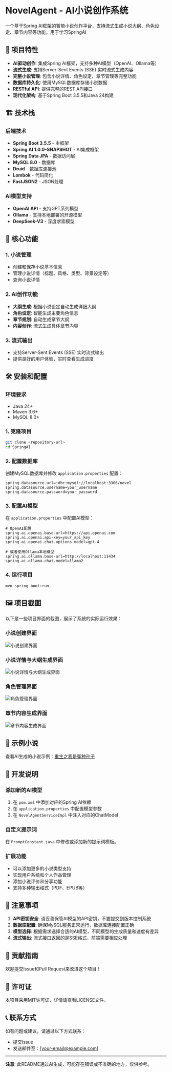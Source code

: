 
# NovelAgent - AI小说创作系统

一个基于Spring AI框架的智能小说创作平台，支持流式生成小说大纲、角色设定、章节内容等功能。用于学习SpringAI

## 🚀 项目特性

- **AI驱动创作**: 集成Spring AI框架，支持多种AI模型（OpenAI、Ollama等）
- **流式生成**: 支持Server-Sent Events (SSE) 实时流式生成内容
- **完整小说管理**: 包含小说详情、角色设定、章节管理等完整功能
- **数据库持久化**: 使用MySQL数据库存储小说数据
- **RESTful API**: 提供完整的REST API接口
- **现代化架构**: 基于Spring Boot 3.5.5和Java 24构建

## 🏗️ 技术栈

### 后端技术
- **Spring Boot 3.5.5** - 主框架
- **Spring AI 1.0.0-SNAPSHOT** - AI集成框架
- **Spring Data JPA** - 数据访问层
- **MySQL 8.0** - 数据库
- **Druid** - 数据库连接池
- **Lombok** - 代码简化
- **FastJSON2** - JSON处理

### AI模型支持
- **OpenAI API** - 支持GPT系列模型
- **Ollama** - 支持本地部署的开源模型
- **DeepSeek-V3** - 深度求索模型


## 🎯 核心功能

### 1. 小说管理
- 创建和保存小说基本信息
- 管理小说详情（标题、风格、类型、背景设定等）
- 查询小说详情

### 2. AI创作功能
- **大纲生成**: 根据小说设定自动生成详细大纲
- **角色设定**: 智能生成主要角色信息
- **章节规划**: 自动生成章节大纲
- **内容创作**: 流式生成具体章节内容

### 3. 流式输出
- 支持Server-Sent Events (SSE) 实时流式输出
- 提供良好的用户体验，实时查看生成进度

## 🛠️ 安装和配置

### 环境要求
- Java 24+
- Maven 3.6+
- MySQL 8.0+

### 1. 克隆项目
```bash
git clone <repository-url>
cd SpringAI
```

### 2. 配置数据库
创建MySQL数据库并修改 `application.properties` 配置：

```properties
spring.datasource.url=jdbc:mysql://localhost:3306/novel
spring.datasource.username=your_username
spring.datasource.password=your_password
```

### 3. 配置AI模型
在 `application.properties` 中配置AI模型：

```properties
# OpenAI配置
spring.ai.openai.base-url=https://api.openai.com
spring.ai.openai.api-key=your_api_key
spring.ai.openai.chat.options.model=gpt-4

# 或者使用Ollama本地模型
spring.ai.ollama.base-url=http://localhost:11434
spring.ai.ollama.chat.model=llama2
```

### 4. 运行项目
```bash
mvn spring-boot:run
```

## 🖼️ 项目截图

以下是一些项目界面的截图，展示了系统的实际运行效果：

### 小说创建界面
![小说创建界面](doc/Snipaste_2025-09-17_02-50-10.png)

### 小说详情与大纲生成界面
![小说详情与大纲生成界面](doc/Snipaste_2025-09-17_02-51-03.png)

### 角色管理界面
![角色管理界面](doc/Snipaste_2025-09-17_02-51-12.png)

### 章节内容生成界面
![章节内容生成界面](doc/Snipaste_2025-09-17_02-51-23.png)

## 📖 示例小说

查看AI生成的小说示例：[重生之我是冤种孙子](重生之我是冤种孙子.md)

## 🔧 开发说明

### 添加新的AI模型
1. 在 `pom.xml` 中添加对应的Spring AI依赖
2. 在 `application.properties` 中配置模型参数
3. 在 `NovelAgentServiceImpl` 中注入对应的ChatModel

### 自定义提示词
在 `PromptConstant.java` 中修改或添加新的提示词模板。

### 扩展功能
- 可以添加更多的小说类型支持
- 实现用户系统和个人作品管理
- 添加小说评价和分享功能
- 支持多种输出格式（PDF、EPUB等）

## 📝 注意事项

1. **API密钥安全**: 请妥善保管AI模型的API密钥，不要提交到版本控制系统
2. **数据库配置**: 确保MySQL服务正常运行，数据库连接配置正确
3. **模型选择**: 根据需求选择合适的AI模型，不同模型的生成质量和速度有差异
4. **流式输出**: 流式接口返回的是SSE格式，前端需要相应处理

## 🤝 贡献指南

欢迎提交Issue和Pull Request来改进这个项目！

## 📄 许可证

本项目采用MIT许可证，详情请查看LICENSE文件。

## 📞 联系方式

如有问题或建议，请通过以下方式联系：
- 提交Issue
- 发送邮件至：[your-email@example.com]

---

**注意**: 此README通过AI生成，可能存在错误或不准确的地方，仅供参考。